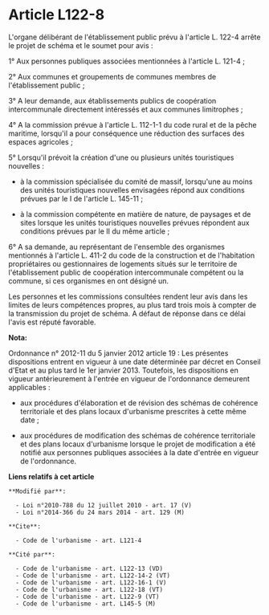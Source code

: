 # Article L122-8

L'organe délibérant de l'établissement public prévu à l'article L. 122-4 arrête le projet de schéma et le soumet pour avis : 

1° Aux personnes publiques associées mentionnées à l'article L. 121-4 ; 

2° Aux communes et groupements de communes membres de l'établissement public ; 

3° A leur demande, aux établissements publics de coopération intercommunale directement intéressés et aux communes
limitrophes ; 

4° A la commission prévue à l'article L. 112-1-1 du code rural et de la pêche maritime, lorsqu'il a pour conséquence une
réduction des surfaces des espaces agricoles ; 

5° Lorsqu'il prévoit la création d'une ou plusieurs unités touristiques nouvelles :

- à la commission spécialisée du comité de massif, lorsqu'une au moins des unités touristiques nouvelles envisagées répond
aux conditions prévues par le I de l'article L. 145-11 ;

- à la commission compétente en matière de nature, de paysages et de sites lorsque les unités touristiques nouvelles prévues
répondent aux conditions prévues par le II du même article ; 

6° A sa demande, au représentant de l'ensemble des organismes mentionnés à l'article L. 411-2 du code de la construction et
de l'habitation propriétaires ou gestionnaires de logements situés sur le territoire de l'établissement public de coopération
intercommunale compétent ou la commune, si ces organismes en ont désigné un. 

Les personnes et les commissions consultées rendent leur avis dans les limites de leurs compétences propres, au plus tard
trois mois à compter de la transmission du projet de schéma. A défaut de réponse dans ce délai l'avis est réputé favorable.

**Nota:**

Ordonnance n° 2012-11 du 5 janvier 2012 article 19 : Les présentes dispositions entrent en vigueur à une date déterminée par
décret en Conseil d'Etat et au plus tard le 1er janvier 2013. Toutefois, les dispositions en vigueur antérieurement à
l'entrée en vigueur de l'ordonnance demeurent applicables :

- aux procédures d'élaboration et de révision des schémas de cohérence territoriale et des plans locaux d'urbanisme
prescrites à cette même date ;

- aux procédures de modification des schémas de cohérence territoriale et des plans locaux d'urbanisme lorsque le projet de
modification a été notifié aux personnes publiques associées à la date d'entrée en vigueur de l'ordonnance.

**Liens relatifs à cet article**

	**Modifié par**:

	  - Loi n°2010-788 du 12 juillet 2010 - art. 17 (V)
	  - Loi n°2014-366 du 24 mars 2014 - art. 129 (M)

	**Cite**:

	  - Code de l'urbanisme - art. L121-4

	**Cité par**:

	  - Code de l'urbanisme - art. L122-13 (VD)
	  - Code de l'urbanisme - art. L122-14-2 (VT)
	  - Code de l'urbanisme - art. L122-16-1 (V)
	  - Code de l'urbanisme - art. L122-18 (VT)
	  - Code de l'urbanisme - art. L122-9 (VT)
	  - Code de l'urbanisme - art. L145-5 (M)
